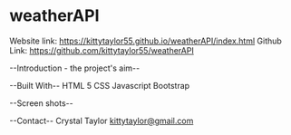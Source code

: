 # weatherAPI
Website link:  https://kittytaylor55.github.io/weatherAPI/index.html
Github Link: https://github.com/kittytaylor55/weatherAPI

--Introduction - the project's aim-- 

--Built With-- HTML 5 CSS Javascript Bootstrap

--Screen shots-- 

--Contact-- Crystal Taylor kittytaylor@gmail.com